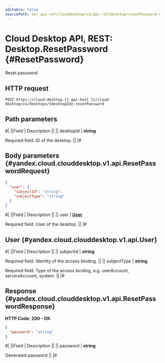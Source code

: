```yaml
---
editable: false
sourcePath: en/_api-ref/clouddesktop/v1/api-ref/Desktop/resetPassword.md
---
```


# Cloud Desktop API, REST: Desktop.ResetPassword {#ResetPassword}

Reset password

## HTTP request

```
POST https://cloud-desktop.{{ api-host }}/cloud-desktop/v1/desktops/{desktopId}:resetPassword
```

## Path parameters

#|
||Field | Description ||
|| desktopId | **string**

Required field. ID of the desktop. ||
|#

## Body parameters {#yandex.cloud.clouddesktop.v1.api.ResetPasswordRequest}

```json
{
  "user": {
    "subjectId": "string",
    "subjectType": "string"
  }
}
```

#|
||Field | Description ||
|| user | **[User](#yandex.cloud.clouddesktop.v1.api.User)**

Required field. User of the desktop. ||
|#

## User {#yandex.cloud.clouddesktop.v1.api.User}

#|
||Field | Description ||
|| subjectId | **string**

Required field. Identity of the access binding. ||
|| subjectType | **string**

Required field. Type of the access binding, e.g. userAccount, serviceAccount, system. ||
|#

## Response {#yandex.cloud.clouddesktop.v1.api.ResetPasswordResponse}

**HTTP Code: 200 - OK**

```json
{
  "password": "string"
}
```

#|
||Field | Description ||
|| password | **string**

Generated password ||
|#